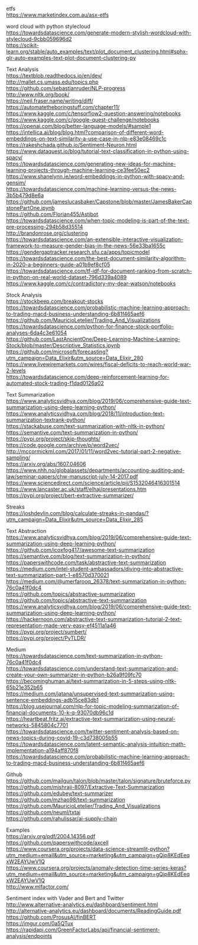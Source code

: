 etfs  
https://www.marketindex.com.au/asx-etfs  

word cloud with python stylecloud  
https://towardsdatascience.com/generate-modern-stylish-wordcloud-with-stylecloud-9cbb059696d2  
https://scikit-learn.org/stable/auto_examples/text/plot_document_clustering.html#sphx-glr-auto-examples-text-plot-document-clustering-py  

Text Analysis  
https://textblob.readthedocs.io/en/dev/  
http://mallet.cs.umass.edu/topics.php  
https://github.com/sebastianruder/NLP-progress  
http://www.nltk.org/book/  
https://neil.fraser.name/writing/diff/  
https://automatetheboringstuff.com/chapter11/  
https://www.kaggle.com/c/tensorflow2-question-answering/notebooks  
https://www.kaggle.com/c/google-quest-challenge/notebooks  
https://openai.com/blog/better-language-models/#sample1  
https://intellica.ai/blog/blog.html?comparison-of-different-word-embeddings-on-text-similarity-a-use-case-in-nlp-e83e08469c1c  
https://rakeshchada.github.io/Sentiment-Neuron.html  
https://www.dataquest.io/blog/tutorial-text-classification-in-python-using-spacy/  
https://towardsdatascience.com/generating-new-ideas-for-machine-learning-projects-through-machine-learning-ce3fee50ec2  
https://www.shanelynn.ie/word-embeddings-in-python-with-spacy-and-gensim/  
https://towardsdatascience.com/machine-learning-versus-the-news-3b5b479d8e6a  
https://github.com/jameslucasbaker/Capstone/blob/master/JamesBakerCapstonePartOne.ipynb  
https://github.com/Florian455/Astibot  
https://towardsdatascience.com/when-topic-modeling-is-part-of-the-text-pre-processing-294b58d35514  
http://brandonrose.org/clustering  
https://towardsdatascience.com/an-extensible-interactive-visualization-framework-to-measure-gender-bias-in-the-news-56e33ba1655c  
https://gendergaptracker.research.sfu.ca/apps/topicmodel  
https://towardsdatascience.com/the-best-document-similarity-algorithm-in-2020-a-beginners-guide-a01b9ef8cf05  
https://towardsdatascience.com/tf-idf-for-document-ranking-from-scratch-in-python-on-real-world-dataset-796d339a4089  
https://www.kaggle.com/c/contradictory-my-dear-watson/notebooks  

Stock Analysis  
https://stockbeep.com/breakout-stocks  
https://towardsdatascience.com/probabilistic-machine-learning-approach-to-trading-macd-business-understanding-6b81f465aef6  
https://github.com/MauricioLetelier/Trading_And_Visualizations  
https://towardsdatascience.com/python-for-finance-stock-portfolio-analyses-6da4c3e61054  
https://github.com/LastAncientOne/Deep-Learning-Machine-Learning-Stock/blob/master/Descriptive_Statistics.ipynb  
https://github.com/microsoft/forecasting?utm_campaign=Data_Elixir&utm_source=Data_Elixir_280  
https://www.livewiremarkets.com/wires/fiscal-deficits-to-reach-world-war-2-levels  
https://towardsdatascience.com/deep-reinforcement-learning-for-automated-stock-trading-f1dad0126a02  

Text Summarization  
https://www.analyticsvidhya.com/blog/2019/06/comprehensive-guide-text-summarization-using-deep-learning-python/  
https://www.analyticsvidhya.com/blog/2018/11/introduction-text-summarization-textrank-python/  
https://stackabuse.com/text-summarization-with-nltk-in-python/  
https://semantive.com/text-summarization-in-python/  
https://pypi.org/project/skip-thoughts/  
https://code.google.com/archive/p/word2vec/  
http://mccormickml.com/2017/01/11/word2vec-tutorial-part-2-negative-sampling/  
https://arxiv.org/abs/1607.04606  
https://www.nhh.no/globalassets/departments/accounting-auditing-and-law/seminar-papers/chw-manuscript-july-14-2017.pdf  
https://www.sciencedirect.com/science/article/pii/S1532046416301514  
https://www.lancaster.ac.uk/staff/elhaj/presentations.htm  
https://pypi.org/project/bert-extractive-summarizer/  

Streaks  
https://joshdevlin.com/blog/calculate-streaks-in-pandas/?utm_campaign=Data_Elixir&utm_source=Data_Elixir_285  

Text Abstraction  
https://www.analyticsvidhya.com/blog/2019/06/comprehensive-guide-text-summarization-using-deep-learning-python/  
https://github.com/icoxfog417/awesome-text-summarization  
https://semantive.com/blog/text-summarization-in-python/  
https://paperswithcode.com/task/abstractive-text-summarization  
https://medium.com/intel-student-ambassadors/diving-into-abstractive-text-summarization-part-1-e8570d370021  
https://medium.com/@umerfarooq_26378/text-summarization-in-python-76c0a41f0dc4  
https://github.com/topics/abstractive-summarization  
https://github.com/topics/abstractive-text-summarization  
https://www.analyticsvidhya.com/blog/2019/06/comprehensive-guide-text-summarization-using-deep-learning-python/  
https://hackernoon.com/abstractive-text-summarization-tutorial-2-text-representation-made-very-easy-ef4511a1a46  
https://pypi.org/project/sumbert/  
https://pypi.org/project/PyTLDR/  


Medium  
https://towardsdatascience.com/text-summarization-in-python-76c0a41f0dc4  
https://towardsdatascience.com/understand-text-summarization-and-create-your-own-summarizer-in-python-b26a9f09fc70  
https://becominghuman.ai/text-summarization-in-5-steps-using-nltk-65b21e352b65  
https://medium.com/jatana/unsupervised-text-summarization-using-sentence-embeddings-adb15ce83db1  
https://blog.usejournal.com/nlp-for-topic-modeling-summarization-of-financial-documents-10-k-q-93070db96c1d  
https://heartbeat.fritz.ai/extractive-text-summarization-using-neural-networks-5845804c7701  
https://towardsdatascience.com/twitter-sentiment-analysis-based-on-news-topics-during-covid-19-c3d738005b55  
https://towardsdatascience.com/latent-semantic-analysis-intuition-math-implementation-a194aff870f8  
https://towardsdatascience.com/probabilistic-machine-learning-approach-to-trading-macd-business-understanding-6b81f465aef6  

Github  
https://github.com/mailgun/talon/blob/master/talon/signature/bruteforce.py  
https://github.com/mishraji-8097/Extractive-Text-Summarization  
https://github.com/edubey/text-summarizer  
https://github.com/mzhao98/text-summarization  
https://github.com/MauricioLetelier/Trading_And_Visualizations  
https://github.com/neuml/txtai  
https://github.com/rahulissar/ai-supply-chain  


Examples  
https://arxiv.org/pdf/2004.14356.pdf  
https://github.com/paperswithcode/axcell  
https://www.coursera.org/projects/data-science-streamlit-python?utm_medium=email&utm_source=marketing&utm_campaign=gQjp8KEdEeqxW2EAYUwV1Q  
https://www.coursera.org/projects/anomaly-detection-time-series-keras?utm_medium=email&utm_source=marketing&utm_campaign=gQjp8KEdEeqxW2EAYUwV1Q  
http://www.mlfactor.com/  

Sentiment index with Vader and Bert and Twitter  
http://www.alternative-analytics.eu/dashboard/sentiment.html  
http://alternative-analytics.eu/dashboard/documents/ReadingGuide.pdf  
https://github.com/ProsusAI/finBERT  
https://imgur.com/0a5QTux  
https://rapidapi.com/GreenFactorLabs/api/financial-sentiment-analysis/endpoints  




